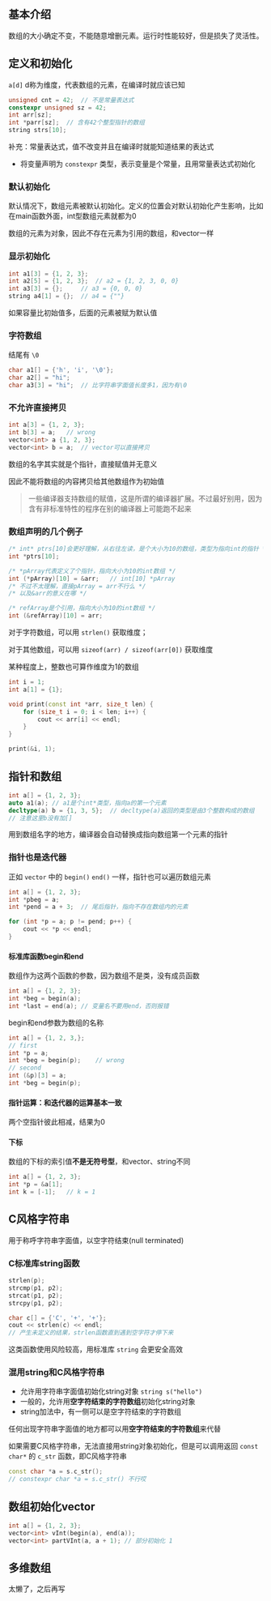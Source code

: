 ## 基本介绍

数组的大小确定不变，不能随意增删元素。运行时性能较好，但是损失了灵活性。

## 定义和初始化

`a[d]` d称为维度，代表数组的元素，在编译时就应该已知

```c++
unsigned cnt = 42;	// 不是常量表达式
constexpr unsigned sz = 42;
int arr[sz];
int *parr[sz];	// 含有42个整型指针的数组
string strs[10];
```

补充：常量表达式，值不改变并且在编译时就能知道结果的表达式

* 将变量声明为 `constexpr` 类型，表示变量是个常量，且用常量表达式初始化

### 默认初始化

默认情况下，数组元素被默认初始化。定义的位置会对默认初始化产生影响，比如在main函数外面，int型数组元素就都为0

数组的元素为对象，因此不存在元素为引用的数组，和vector一样

### 显示初始化

```c++
int a1[3] = {1, 2, 3};
int a2[5] = {1, 2, 3};	// a2 = {1, 2, 3, 0, 0}
int a3[3] = {};		// a3 = {0, 0, 0}
string a4[1] = {};	// a4 = {""}
```

如果容量比初始值多，后面的元素被赋为默认值

### 字符数组

结尾有 `\0`

```c++
char a1[] = {'h', 'i', '\0'};
char a2[] = "hi";
char a3[3] = "hi";	// 比字符串字面值长度多1，因为有\0
```

### 不允许直接拷贝

```c++
int a[3] = {1, 2, 3};
int b[3] = a;	// wrong
vector<int> a {1, 2, 3};
vector<int> b = a;	// vector可以直接拷贝
```

数组的名字其实就是个指针，直接赋值并无意义

因此不能将数组的内容拷贝给其他数组作为初始值

> 一些编译器支持数组的赋值，这是所谓的编译器扩展。不过最好别用，因为含有非标准特性的程序在别的编译器上可能跑不起来

### 数组声明的几个例子

```c++
/* int* ptrs[10]会更好理解，从右往左读，是个大小为10的数组，类型为指向int的指针 */
int *ptrs[10];	

/* *pArray代表定义了个指针，指向大小为10的int数组 */
int (*pArray)[10] = &arr;	// int[10] *pArray
/* 不过不太理解，直接pArray = arr不行么 */
/* 以及&arr的意义在哪 */

/* refArray是个引用，指向大小为10的int数组 */
int (&refArray)[10] = arr;
```

对于字符数组，可以用 `strlen()` 获取维度；

对于其他数组，可以用 `sizeof(arr) / sizeof(arr[0])` 获取维度



某种程度上，整数也可算作维度为1的数组

```c++
int i = 1;
int a[1] = {1};

void print(const int *arr, size_t len) {
    for (size_t i = 0; i < len; i++) {
        cout << arr[i] << endl;
    }
}

print(&i, 1);

```



## 指针和数组

```c++
int a[] = {1, 2, 3};
auto a1(a);	// a1是个int*类型，指向a的第一个元素
decltype(a) b = {1, 3, 5};	// decltype(a)返回的类型是由3个整数构成的数组
// 注意这里b没有加[]
```

用到数组名字的地方，编译器会自动替换成指向数组第一个元素的指针

### 指针也是迭代器

正如 `vector` 中的 `begin()` `end()` 一样，指针也可以遍历数组元素

```c++
int a[] = {1, 2, 3};
int *pbeg = a;
int *pend = a + 3;	// 尾后指针，指向不存在数组内的元素

for (int *p = a; p != pend; p++) {
    cout << *p << endl;
}
```

#### 标准库函数begin和end

数组作为这两个函数的参数，因为数组不是类，没有成员函数

```c++
int a[] = {1, 2, 3};
int *beg = begin(a);
int *last = end(a);	// 变量名不要用end，否则报错
```

begin和end参数为数组的名称

```c++
int a[] = {1, 2, 3,};
// first
int *p = a;
int *beg = begin(p);	// wrong
// second
int (&p)[3] = a;
int *beg = begin(p);
```



#### 指针运算：和迭代器的运算基本一致

两个空指针彼此相减，结果为0

#### 下标

数组的下标的索引值**不是无符号型**，和vector、string不同

```c++
int a[] = {1, 2, 3};
int *p = &a[1];
int k = [-1];	// k = 1
```

## C风格字符串

用于称呼字符串字面值，以空字符结束(null terminated)

### C标准库string函数

```c++
strlen(p);
strcmp(p1, p2);
strcat(p1, p2);
strcpy(p1, p2);
```

```c++
char c[] = {'C', '+', '+'};
cout << strlen(c) << endl;
// 产生未定义的结果，strlen函数直到遇到空字符才停下来
```

这类函数使用风险较高，用标准库 `string` 会更安全高效

### 混用string和C风格字符串

* 允许用字符串字面值初始化string对象 `string s("hello")`
* 一般的，允许用**空字符结束的字符数组**初始化string对象
* string加法中，有一侧可以是空字符结束的字符数组

任何出现字符串字面值的地方都可以用**空字符结束的字符数组**来代替



如果需要C风格字符串，无法直接用string对象初始化，但是可以调用返回 `const char*` 的 `c_str` 函数，即C风格字符串

```c++
const char *a = s.c_str();
// constexpr char *a = s.c_str() 不行哎
```

## 数组初始化vector

```c++
int a[] = {1, 2, 3};
vector<int> vInt(begin(a), end(a));
vector<int> partVInt(a, a + 1);	// 部分初始化 1
```

## 多维数组

太懒了，之后再写
